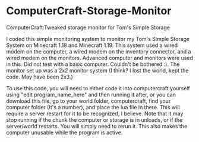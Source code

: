 # ComputerCraft-Storage-Monitor
ComputerCraft:Tweaked storage monitor for Tom's Simple Storage

I coded this simple monitoring system to monitor my Tom's Simple Storage System on Minecraft 1.18 and Minecraft 1.19. This system used a wired modem on the computer, a wired modem on the inventory connector, and a wired modem on the monitors. Advanced computer and monitors were used in this. Did not test with a basic computer. Couldn't be bothered :). The monitor set up was a 2x2 monitor system (I think? I lost the world, kept the code. May have been 2x3.)

To use this code, you will need to either code it into computercraft yourself using "edit program_name_here" and then running it after, or you can download this file, go to your world folder, computercraft, find your computer folder (It's a number), and place the lua file in there. This will require a server restart for it to be recognized, I believe. Note that it may stop running if the chunk the computer or storage is in unloads, or if the server/world restarts. You will simply need to rerun it. This also makes the computer unusable while the program is active.
